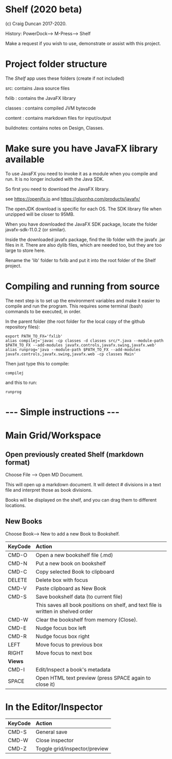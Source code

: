 # Shelf (2020 beta)

(c) Craig Duncan 2017-2020.  

History: PowerDock--> M-Press--> Shelf

Make a request if you wish to use, demonstrate or assist with this project.

# Project folder structure

The *Shelf* app uses these folders (create if not included)

src: contains Java source files

fxlib : contains the JavaFX library

classes : contains compiled JVM bytecode

content : contains markdown files for input/output

buildnotes: contains notes on Design, Classes.

# Make sure you have JavaFX library available

To use JavaFX you need to invoke it as a module when you compile and run.  It is no longer included with the Java SDK.

So first you need to download the JavaFX library.

see https://openjfx.io and https://gluonhq.com/products/javafx/

The openJDK download is specific for each OS.  The SDK library file when unzipped will be closer to 95MB.

When you have downloaded the JavaFX SDK package, locate the folder javafx-sdk-11.0.2 (or similar).

Inside the downloaded javafx package, find the lib folder with the javafx .jar files in it.  There are also dylib files, which are needed too, but they are too large to store here.

Rename the 'lib' folder to fxlib and put it into the root folder of the Shelf project.

# Compiling and running from source

The next step is to set up the environment variables and make it easier to compile and run the program.  This requires some terminal (bash) commands to be executed, in order.

In the parent folder (the root folder for the local copy of the github repository files):

```
export PATH_TO_FX='fxlib'
alias compilej='javac -cp classes -d classes src/*.java --module-path $PATH_TO_FX --add-modules javafx.controls,javafx.swing,javafx.web'
alias runprog='java --module-path $PATH_TO_FX --add-modules javafx.controls,javafx.swing,javafx.web -cp classes Main'
```

Then just type this to compile:

```
compilej 
```
and this to run:

```
runprog
```

# --- Simple instructions ---

# Main Grid/Workspace

## Open previously created Shelf (markdown format)

Choose File --> Open MD Document.

This will open up a markdown document.  It will detect # divisions in a text file and interpret those as book divisions.

Books will be displayed on the shelf, and you can drag them to different locations.

## New Books

Choose Book--> New to add a new Book to Bookshelf.

| KeyCode | Action | 
| :------------- | :---------- | 
| CMD-O |Open a new bookshelf file (.md)|
| CMD-N |Put a new book on bookshelf |
| CMD-C | Copy selected Book to clipboard |
| DELETE | Delete box with focus |
| CMD-V | Paste clipboard as New Book |
| CMD-S | Save bookshelf data (to current file)|
|       | This saves all book positions on shelf, and text file is written in shelved order|
| CMD-W | Clear the bookshelf from memory (Close).
| CMD-E | Nudge focus box left |
| CMD-R | Nudge focus box right |
| LEFT | Move focus to previous box |
| RIGHT | Move focus to next box |
| **Views** |
| CMD-I | Edit/Inspect a book's metadata |
| SPACE | Open HTML text preview (press SPACE again to close it) |

# In the Editor/Inspector

| KeyCode | Action | 
| :------------- | :---------- | 
| CMD-S | General save |
| CMD-W | Close inspector |
| CMD-Z | Toggle grid/inspector/preview |



